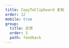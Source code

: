```yaml
---
title: CopyToClipboard 复制
order: 12
mobile: true
group:
  title: 反馈
  order: 3
  path: feedback
---
```


<code src="../demo/CopyToClipboard.tsx"></code>
<API src="../src/CopyToClipboard.tsx"></API>
